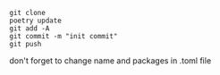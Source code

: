 ```
git clone
poetry update
git add -A
git commit -m "init commit"
git push
```
don't forget to change name and packages in .toml file
